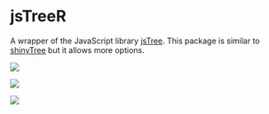 # jsTreeR

A wrapper of the JavaScript library [jsTree](https://www.jstree.com/). 
This package is similar to [shinyTree](https://github.com/shinyTree/shinyTree) 
but it allows more options.

![](https://raw.githubusercontent.com/stla/jsTreeR/master/inst/screenshots/jsTreeR_dragAndDrop.gif)

![](https://raw.githubusercontent.com/stla/jsTreeR/master/inst/screenshots/jsTreeR_search.gif)

![](https://raw.githubusercontent.com/stla/jsTreeR/master/inst/screenshots/jsTreeR_grid.gif)
